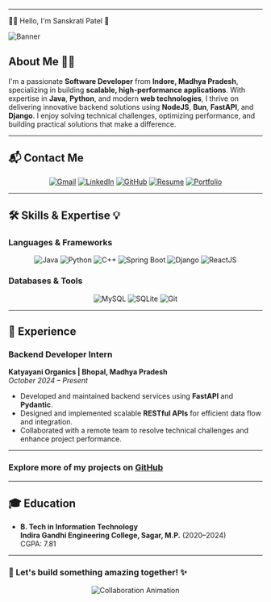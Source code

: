 <!-- Contribution Graph -->


<!-- GitHub Stats & Streak -->
<div align="center">

<!-- GitHub Stats Card -->

</div>

---

👨‍💻 Hello, I'm Sanskrati Patel 👋

![Banner](https://github.com/user-attachments/assets/2c6a1c54-52b9-469e-b325-c48f37f5c9a1)

## About Me 👨‍💻  
I'm a passionate **Software Developer** from **Indore, Madhya Pradesh**, specializing in building **scalable, high-performance applications**. With expertise in **Java**, **Python**, and modern **web technologies**, I thrive on delivering innovative backend solutions using **NodeJS**, **Bun**, **FastAPI**, and **Django**. I enjoy solving technical challenges, optimizing performance, and building practical solutions that make a difference.

---

## 📬 Contact Me

<div align="center">
    <a href="mailto:patelsanskrati05@gmail.com"><img src="https://img.icons8.com/fluency/48/000000/gmail.png" alt="Gmail" /></a>
    <a href="https://www.linkedin.com/in/sanskrati-patel-b2464b223/"><img src="https://img.icons8.com/color/48/000000/linkedin.png" alt="LinkedIn" /></a>
    <a href="https://github.com/SanskratiPatel"><img src="https://img.icons8.com/ios-filled/50/000000/github.png" alt="GitHub" /></a>
    <a href="https://drive.google.com/file/d/18MshYwzReVX_sFvVBqfxpyH4eo4zg7lc/view?usp=sharing"><img src="https://img.icons8.com/fluency/48/000000/resume.png" alt="Resume" /></a>
    <a href="https://sanskrati-patel-portfolio.netlify.app/"><img src="https://img.icons8.com/fluency/48/000000/portfolio.png" alt="Portfolio" /></a>
</div>

---

## 🛠️ Skills & Expertise 💡

### **Languages & Frameworks**
<div align="center">
<img src="https://img.icons8.com/color/48/000000/java-coffee-cup-logo.png" alt="Java" />
<img src="https://img.icons8.com/color/48/000000/python.png" alt="Python" />
<img src="https://img.icons8.com/color/48/000000/c-plus-plus-logo.png" alt="C++" />
<img src="https://img.icons8.com/color/48/000000/spring-logo.png" alt="Spring Boot" />
<img src="https://img.icons8.com/material-outlined/48/000000/django.png" alt="Django" />
<img src="https://img.icons8.com/ultraviolet/48/000000/react.png" alt="ReactJS" />
</div>

### **Databases & Tools**
<div align="center">
<img src="https://img.icons8.com/color/48/000000/mysql-logo.png" alt="MySQL" />
<img src="https://img.icons8.com/color/48/000000/sql.png" alt="SQLite" />
<img src="https://img.icons8.com/color/48/000000/git.png" alt="Git" />
</div>

---

## 💼 Experience

### **Backend Developer Intern**  
**Katyayani Organics | Bhopal, Madhya Pradesh**  
*October 2024 – Present*  
- Developed and maintained backend services using **FastAPI** and **Pydantic**.  
- Designed and implemented scalable **RESTful APIs** for efficient data flow and integration.  
- Collaborated with a remote team to resolve technical challenges and enhance project performance.  

---

### Explore more of my projects on **[GitHub](https://github.com/sanskratipatel)**  

---

## 🎓 Education

- **B. Tech in Information Technology**  
  **Indira Gandhi Engineering College, Sagar, M.P.** (2020–2024)  
  CGPA: 7.81  

---

### 🌟 Let's build something amazing together! ✨

<div align="center">
<img src="https://media.giphy.com/media/26tn33aiTi1jkl6H6/giphy.gif" alt="Collaboration Animation" />
</div>
